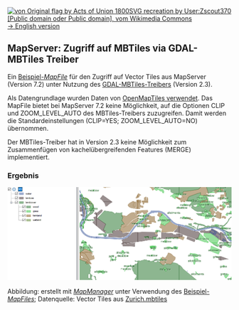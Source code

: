 [<img src="https://upload.wikimedia.org/wikipedia/commons/a/ae/Flag_of_the_United_Kingdom.svg" data-canonical-src="https://upload.wikimedia.org/wikipedia/commons/a/ae/Flag_of_the_United_Kingdom.svg" title="von Original flag by Acts of Union 1800SVG recreation by User:Zscout370 [Public domain oder Public domain], vom Wikimedia Commons" width="30" />  -> English version](README.md)

## MapServer: Zugriff auf MBTiles via GDAL-MBTiles Treiber
Ein [Beispiel-*MapFile*](./MBTiles_GDAL2_3.map) für den Zugriff auf Vector Tiles aus MapServer (Version 7.2) unter Nutzung des [GDAL-MBTiles-Treibers](https://www.gdal.org/frmt_mbtiles.html) (Version 2.3).

Als Datengrundlage wurden Daten von [OpenMapTiles verwendet](https://openmaptiles.com/downloads/europe/switzerland/zurich/).
Das MapFile bietet bei MapServer 7.2 keine Möglichkeit, auf die Optionen CLIP und ZOOM_LEVEL_AUTO des MBTiles-Treibers zuzugreifen. Damit werden die Standardeinstellungen (CLIP=YES; ZOOM_LEVEL_AUTO=NO) übernommen.

Der MBTiles-Treiber hat in Version 2.3 keine Möglichkeit zum Zusammenfügen von kachelübergreifenden Features (MERGE) implementiert.

### Ergebnis

![Ergebnis](MapServer_MapFile_GDAL_MBTiles.png?raw=true "Vector Tiles in MapServer via GDAL-MBTiles-Treiber")

Abbildung: erstellt mit [*MapManager*](https://github.com/DMS-Aus/MapManager) unter Verwendung des [Beispiel-*MapFiles*](./MBTiles_GDAL2_3.map); Datenquelle: Vector Tiles aus [Zurich.mbtiles](https://openmaptiles.com/downloads/europe/switzerland/zurich/)

